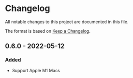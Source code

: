 # Changelog

All notable changes to this project are documented in this file.

The format is based on [Keep a Changelog](https://keepachangelog.com/en/1.0.0/).

## 0.6.0 - 2022-05-12
### Added

* Support Apple M1 Macs

